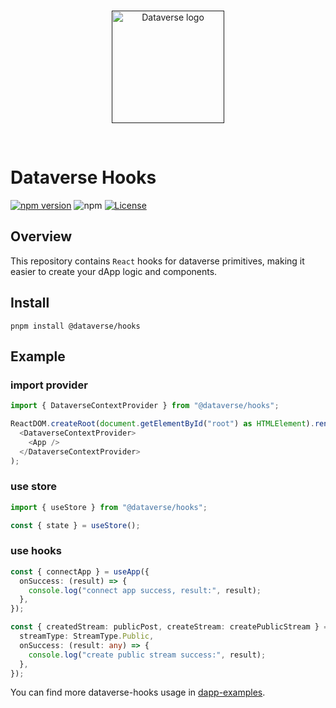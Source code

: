 <br/>
<p align="center">
<a href=" " target="_blank">
<img src="https://bafybeifozdhcbbfydy2rs6vbkbbtj3wc4vjlz5zg2cnqhb2g4rm2o5ldna.ipfs.w3s.link/dataverse.svg" width="180" alt="Dataverse logo">
</a >
</p >
<br/>

# Dataverse Hooks

[![npm version](https://img.shields.io/npm/v/@dataverse/hooks.svg)](https://www.npmjs.com/package/@dataverse/hooks)
![npm](https://img.shields.io/npm/dw/@dataverse/hooks)
[![License](https://img.shields.io/npm/l/@dataverse/hooks.svg)](https://github.com/dataverse-os/hooks/blob/main/LICENSE.md)


## Overview

This repository contains `React` hooks for dataverse primitives, making it
easier to create your dApp logic and components.

## Install

```
pnpm install @dataverse/hooks
```

## Example
### import provider
```typescript
import { DataverseContextProvider } from "@dataverse/hooks";

ReactDOM.createRoot(document.getElementById("root") as HTMLElement).render(
  <DataverseContextProvider>
    <App />
  </DataverseContextProvider>
);
```

### use store
```typescript
import { useStore } from "@dataverse/hooks";

const { state } = useStore();
```

### use hooks
```typescript
const { connectApp } = useApp({
  onSuccess: (result) => {
    console.log("connect app success, result:", result);
  },
});

const { createdStream: publicPost, createStream: createPublicStream } = useCreateStream({
  streamType: StreamType.Public,
  onSuccess: (result: any) => {
    console.log("create public stream success:", result);
  },
});
```

You can find more dataverse-hooks usage in
[dapp-examples](https://github.com/dataverse-os/dapp-examples).
